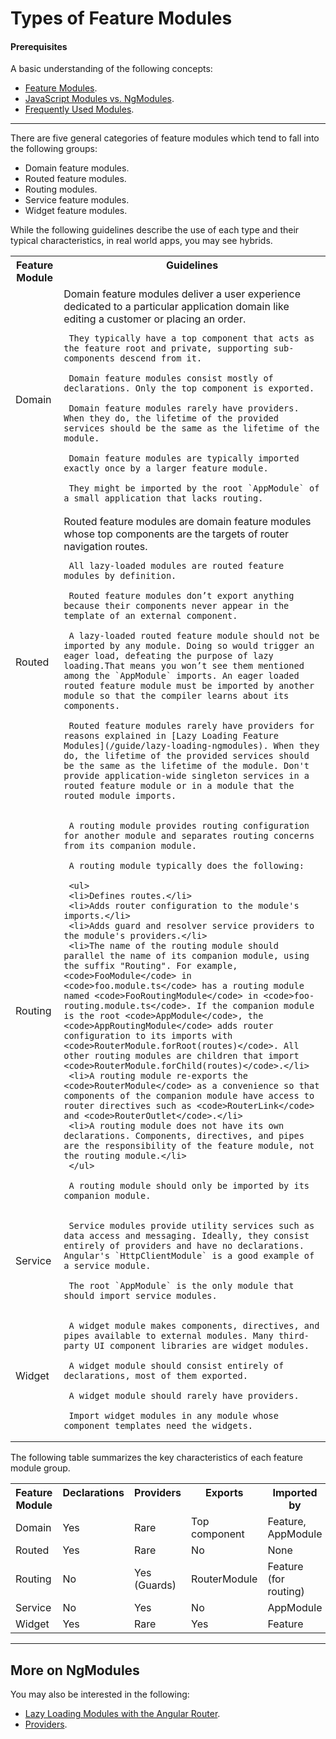 

# Types of Feature Modules

#### Prerequisites

A basic understanding of the following concepts:
* [Feature Modules](guide/feature-modules).
* [JavaScript Modules vs. NgModules](guide/ngmodule-vs-jsmodule).
* [Frequently Used Modules](guide/frequent-ngmodules).

<hr>

There are five general categories of feature modules which
tend to fall into the following groups:

* Domain feature modules.
* Routed feature modules.
* Routing modules.
* Service feature modules.
* Widget feature modules.

While the following guidelines describe the use of each type and their
typical characteristics, in real world apps, you may see hybrids.

<table>

 <tr>
   <th style="vertical-align: top">
     Feature Module
   </th>

   <th style="vertical-align: top">
     Guidelines
   </th>
 </tr>

 <tr>
   <td>Domain</td>
   <td>
     Domain feature modules deliver a user experience dedicated to a particular application domain like editing a customer or placing an order.

     They typically have a top component that acts as the feature root and private, supporting sub-components descend from it.

     Domain feature modules consist mostly of declarations. Only the top component is exported.

     Domain feature modules rarely have providers. When they do, the lifetime of the provided services should be the same as the lifetime of the module.

     Domain feature modules are typically imported exactly once by a larger feature module.

     They might be imported by the root `AppModule` of a small application that lacks routing.
   </td>
 </tr>
 <tr>
   <td>Routed</td>
   <td>
     Routed feature modules are domain feature modules whose top components are the targets of router navigation routes.

     All lazy-loaded modules are routed feature modules by definition.

     Routed feature modules don’t export anything because their components never appear in the template of an external component.

     A lazy-loaded routed feature module should not be imported by any module. Doing so would trigger an eager load, defeating the purpose of lazy loading.That means you won’t see them mentioned among the `AppModule` imports. An eager loaded routed feature module must be imported by another module so that the compiler learns about its components.

     Routed feature modules rarely have providers for reasons explained in [Lazy Loading Feature Modules](/guide/lazy-loading-ngmodules). When they do, the lifetime of the provided services should be the same as the lifetime of the module. Don't provide application-wide singleton services in a routed feature module or in a module that the routed module imports.
   </td>
 </tr>

 <tr>
   <td>Routing</td>
   <td>

     A routing module provides routing configuration for another module and separates routing concerns from its companion module.

     A routing module typically does the following:

     <ul>
     <li>Defines routes.</li>
     <li>Adds router configuration to the module's imports.</li>
     <li>Adds guard and resolver service providers to the module's providers.</li>
     <li>The name of the routing module should parallel the name of its companion module, using the suffix "Routing". For example, <code>FooModule</code> in <code>foo.module.ts</code> has a routing module named <code>FooRoutingModule</code> in <code>foo-routing.module.ts</code>. If the companion module is the root <code>AppModule</code>, the <code>AppRoutingModule</code> adds router configuration to its imports with <code>RouterModule.forRoot(routes)</code>. All other routing modules are children that import <code>RouterModule.forChild(routes)</code>.</li>
     <li>A routing module re-exports the <code>RouterModule</code> as a convenience so that components of the companion module have access to router directives such as <code>RouterLink</code> and <code>RouterOutlet</code>.</li>
     <li>A routing module does not have its own declarations. Components, directives, and pipes are the responsibility of the feature module, not the routing module.</li>
     </ul>

     A routing module should only be imported by its companion module.

   </td>
 </tr>

 <tr>
   <td>Service</td>
   <td>

     Service modules provide utility services such as data access and messaging. Ideally, they consist entirely of providers and have no declarations. Angular's `HttpClientModule` is a good example of a service module.

     The root `AppModule` is the only module that should import service modules.

   </td>
 </tr>

 <tr>
   <td>Widget</td>
   <td>

     A widget module makes components, directives, and pipes available to external modules. Many third-party UI component libraries are widget modules.

     A widget module should consist entirely of declarations, most of them exported.

     A widget module should rarely have providers.

     Import widget modules in any module whose component templates need the widgets.

   </td>
 </tr>

</table>

The following table summarizes the key characteristics of each feature module group.

<table>
 <tr>
   <th style="vertical-align: top">
     Feature Module
   </th>

   <th style="vertical-align: top">
     Declarations
   </th>

   <th style="vertical-align: top">
     Providers
   </th>

   <th style="vertical-align: top">
     Exports
   </th>

   <th style="vertical-align: top">
     Imported by
   </th>
 </tr>

 <tr>
   <td>Domain</td>
   <td>Yes</td>
   <td>Rare</td>
   <td>Top component</td>
   <td>Feature, AppModule</td>
 </tr>

 <tr>
   <td>Routed</td>
   <td>Yes</td>
   <td>Rare</td>
   <td>No</td>
   <td>None</td>
 </tr>

 <tr>
   <td>Routing</td>
   <td>No</td>
   <td>Yes (Guards)</td>
   <td>RouterModule</td>
   <td>Feature (for routing)</td>
 </tr>

 <tr>
   <td>Service</td>
   <td>No</td>
   <td>Yes</td>
   <td>No</td>
   <td>AppModule</td>
 </tr>

 <tr>
   <td>Widget</td>
   <td>Yes</td>
   <td>Rare</td>
   <td>Yes</td>
   <td>Feature</td>
 </tr>
</table>

<hr />

## More on NgModules

You may also be interested in the following:
* [Lazy Loading Modules with the Angular Router](guide/lazy-loading-ngmodules).
* [Providers](guide/providers).
